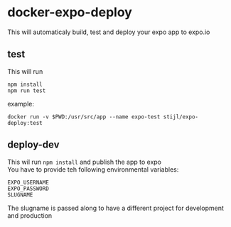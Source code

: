 # docker-expo-deploy
This will automaticaly build, test and deploy your expo app to expo.io

## test
This will run 

```
npm install
npm run test
```
example:
```
docker run -v $PWD:/usr/src/app --name expo-test stijl/expo-deploy:test
```

## deploy-dev
This wil run `npm install` and publish the app to expo  
You have to provide teh following environmental variables:
```
EXPO_USERNAME
EXPO_PASSWORD
SLUGNAME
```
The slugname is passed along to have a different project for development and production

